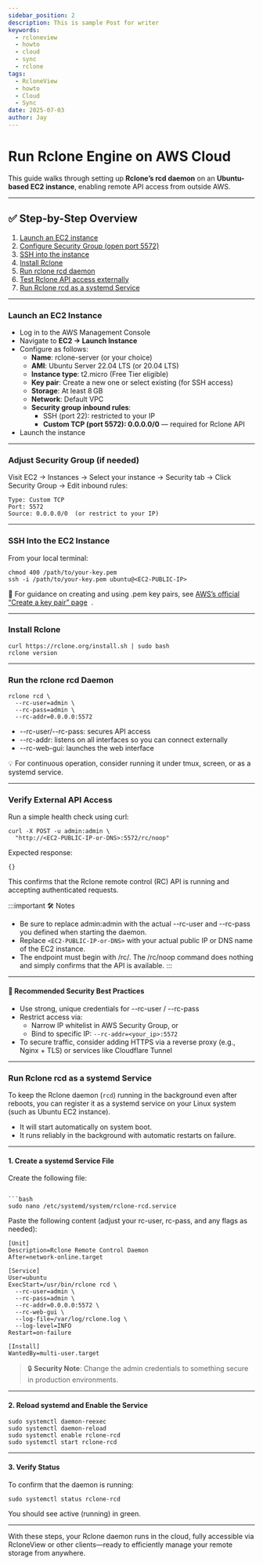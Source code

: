 ```yaml
---
sidebar_position: 2
description: This is sample Post for writer
keywords:
  - rcloneview
  - howto
  - cloud
  - sync
  - rclone
tags:
  - RcloneView
  - howto
  - Cloud
  - Sync
date: 2025-07-03
author: Jay
---
```

# Run Rclone Engine on AWS Cloud

  This guide walks through setting up **Rclone’s rcd daemon** on an **Ubuntu-based EC2 instance**, enabling remote API access from outside AWS.

---

## **✅ Step-by-Step Overview**

1. [Launch an EC2 instance](#launch-an-ec2-instance)
2. [Configure Security Group (open port 5572)](#adjust-security-group-if-needed)
3. [SSH into the instance](#ssh-into-the-ec2-instance)
4. [Install Rclone](#install-rclone)
5. [Run rclone rcd daemon](#run-the-rclone-rcd-daemon)
6. [Test Rclone API access externally](#verify-external-api-access)
7. [Run Rclone rcd as a systemd Service](#run-rclone-rcd-as-a-systemd-service)

---

### Launch an EC2 Instance

- Log in to the AWS Management Console  
- Navigate to **EC2 → Launch Instance**  
- Configure as follows:  
    - **Name**: rclone-server (or your choice)  
    - **AMI**: Ubuntu Server 22.04 LTS (or 20.04 LTS)   
    - **Instance type**: t2.micro (Free Tier eligible)  
    - **Key pair**: Create a new one or select existing (for SSH access)  
    - **Storage**: At least 8 GB  
    - **Network**: Default VPC  
    - **Security group inbound rules**:  
        - SSH (port 22): restricted to your IP  
        - **Custom TCP (port 5572): 0.0.0.0/0** — required for Rclone API  
- Launch the instance  

---

### Adjust Security Group (if needed)

Visit EC2 → Instances → Select your instance → Security tab → Click Security Group → Edit inbound rules:

```
Type: Custom TCP
Port: 5572
Source: 0.0.0.0/0  (or restrict to your IP)
```

---

### SSH Into the EC2 Instance

From your local terminal:

```
chmod 400 /path/to/your-key.pem
ssh -i /path/to/your-key.pem ubuntu@<EC2-PUBLIC-IP>
```

🔗 For guidance on creating and using .pem key pairs, see [AWS’s official “Create a key pair” page](https://docs.aws.amazon.com/AWSEC2/latest/UserGuide/create-key-pairs.html)  .

---

### Install Rclone

```
curl https://rclone.org/install.sh | sudo bash
rclone version
```

---

### Run the rclone rcd Daemon

```
rclone rcd \
  --rc-user=admin \
  --rc-pass=admin \
  --rc-addr=0.0.0.0:5572
```

- --rc-user/--rc-pass: secures API access
- --rc-addr: listens on all interfaces so you can connect externally
- --rc-web-gui: launches the web interface

💡 For continuous operation, consider running it under tmux, screen, or as a systemd service.

---

### Verify External API Access

Run a simple health check using curl:

```
curl -X POST -u admin:admin \
  "http://<EC2-PUBLIC-IP-or-DNS>:5572/rc/noop"
```

Expected response:

```
{}
```

This confirms that the Rclone remote control (RC) API is running and accepting authenticated requests.

:::important 🛠️ Notes
- Be sure to replace admin:admin with the actual --rc-user and --rc-pass you defined when starting the daemon.
- Replace `<EC2-PUBLIC-IP-or-DNS>` with your actual public IP or DNS name of the EC2 instance.
- The endpoint must begin with /rc/. The /rc/noop command does nothing and simply confirms that the API is available.
:::

---

#### **🔐 Recommended Security Best Practices**

- Use strong, unique credentials for --rc-user / --rc-pass  
- Restrict access via:
    - Narrow IP whitelist in AWS Security Group, or   
    - Bind to specific IP: `--rc-addr=<your_ip>:5572`  
- To secure traffic, consider adding HTTPS via a reverse proxy (e.g., Nginx + TLS) or services like Cloudflare Tunnel    

---
### Run Rclone rcd as a systemd Service

To keep the Rclone daemon (`rcd`) running in the background even after reboots, you can register it as a systemd service on your Linux system (such as Ubuntu EC2 instance).
- It will start automatically on system boot.
- It runs reliably in the background with automatic restarts on failure.

---

#### 1. Create a systemd Service File

Create the following file:

````

```bash
sudo nano /etc/systemd/system/rclone-rcd.service
````

Paste the following content (adjust your rc-user, rc-pass, and any flags as needed):

```
[Unit]
Description=Rclone Remote Control Daemon
After=network-online.target

[Service]
User=ubuntu
ExecStart=/usr/bin/rclone rcd \
  --rc-user=admin \
  --rc-pass=admin \
  --rc-addr=0.0.0.0:5572 \
  --rc-web-gui \
  --log-file=/var/log/rclone.log \
  --log-level=INFO
Restart=on-failure

[Install]
WantedBy=multi-user.target
```

> 🔒 **Security Note**: Change the admin credentials to something secure in production environments.

---

#### 2. Reload systemd and Enable the Service

```
sudo systemctl daemon-reexec
sudo systemctl daemon-reload
sudo systemctl enable rclone-rcd
sudo systemctl start rclone-rcd
```

---

#### 3. Verify Status

To confirm that the daemon is running:

```
sudo systemctl status rclone-rcd
```

You should see active (running) in green.

---


With these steps, your Rclone daemon runs in the cloud, fully accessible via RcloneView or other clients—ready to efficiently manage your remote storage from anywhere.